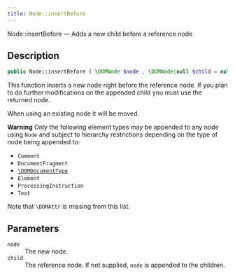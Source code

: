 ```yaml
---
title: Node::insertBefore
---
```


Node::insertBefore — Adds a new child before a reference node

## Description ##

```php
public Node::insertBefore ( \DOMNode $node , \DOMNode|null $child = null ) : \DOMNode|false
```

This function inserts a new node right before the reference node. If you plan to do further modifications on the appended child you must use the returned node.

When using an existing node it will be moved.

<div class="warning">
 <p><strong>Warning</strong> Only the following element types may be appended to any node using <code>Node</code> and subject to hierarchy restrictions depending on the type of node being appended to:</p>

 <ul>
  <li><code>Comment</code></li>
  <li><code>DocumentFragment</code></li>
  <li><a href="https://www.php.net/manual/en/class.domdocumenttype.php"><code>\DOMDocumentType</code></a></li>
  <li><code>Element</code></li>
  <li><code>ProcessingInstruction</code></li>
  <li><code>Text</code></li>
 </ul>

 <p>Note that <code>\DOMAttr</code> is missing from this list.</p>
</div>

## Parameters ##

<dl>
 <dt><code>node</code></dt>
 <dd>The new node.</dd>

 <dt><code>child</code></dt>
 <dd>The reference node. If not supplied, <code>node</code> is appended to the children.</dd>
</dl>